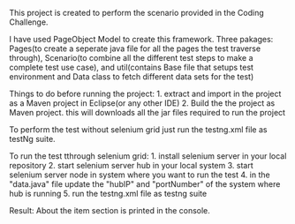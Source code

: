 This project is created to perform the scenario provided in the Coding Challenge.

I have used PageObject Model to create this framework.
Three pakages: Pages(to create a seperate java file for all the pages the test traverse through), Scenario(to combine all the different test steps to make a complete test use case), and util(contains Base file that setups test environment and Data class to fetch different data sets for the test)

Things to do before running the project:
	1. extract and import in the project as a Maven project in Eclipse(or any other IDE)
	2. Build the the project as Maven project. this will downloads all the jar files required to run the project
	
To perform the test without selenium grid just run the testng.xml file as testNg suite.

To run the test tthrough selenium grid:
	1. install selenium server in your local repository
	2. start selenium server hub in your local system
	3. start selenium server node in system where you want to run the test
	4. in the "data.java" file update the "hubIP" and "portNumber" of the system where hub is running
	5. run the testng.xml file as testng suite
	
	
Result: About the item section is printed in the console.
	